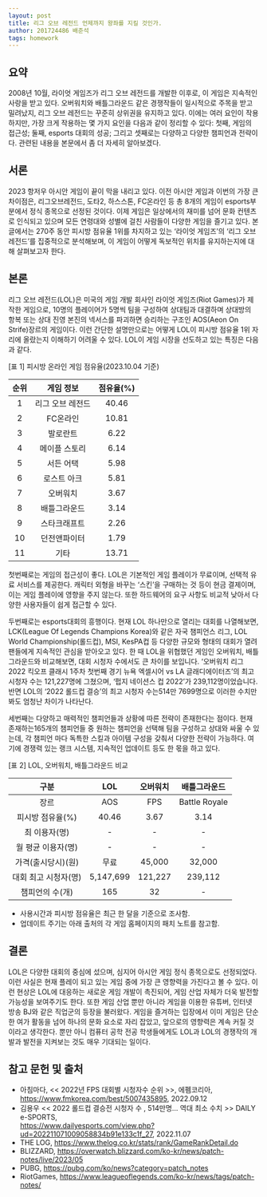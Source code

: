 ```yaml
---
layout: post
title: 리그 오브 레전드 언제까지 왕좌를 지킬 것인가.
author: 201724486 배준석
tags: homework
---
```


## 요약
 2008년 10월, 라이엇 게임즈가 리그 오브 레전드를 개발한 이후로, 이 게임은 지속적인 사랑을 받고 있다. 오버워치와 배틀그라운드 같은 경쟁작들이 일시적으로 주목을 받고 밀려났지, 리그 오브 레전드는 꾸준히 상위권을 유지하고 있다. 이에는 여러 요인이 작용하지만, 가장 크게 작용하는 몇 가지 요인을 다음과 같이 정리할 수 있다: 첫째, 게임의 접근성; 둘째, esports 대회의 성공; 그리고 셋째로는 다양하고 다양한 챔피언과 전략이다. 관련된 내용을 본문에서 좀 더 자세히 알아보겠다.

## 서론
 2023 항저우 아시안 게임이 끝이 막을 내리고 있다. 이전 아시안 게임과 이번의 가장 큰 차이점은, 리그오브레전드, 도타2, 하스스톤, FC온라인 등 총 8개의 게임이 esports부분에서 정식 종목으로 선정된 것이다. 이제 게임은 일상에서의 재미를 넘어 문화 컨텐츠로 인식되고 있으며 모든 연령대와 성별에 걸친 사람들이 다양한 게임을 즐기고 있다. 본 글에서는 270주 동안 피시방 점유율 1위를 차지하고 있는 ‘라이엇 게임즈’의 ‘리그 오브 레전드’를 집중적으로 분석해보며, 이 게임이 어떻게 독보적인 위치를 유지하는지에 대해 살펴보고자 한다.
 
## 본론
 리그 오브 레전드(LOL)은 미국의 게임 개발 회사인 라이엇 게임즈(Riot Games)가 제작한 게임으로, 10명의 플레이어가 5명씩 팀을 구성하여 상대팀과 대결하며 상대방의 항복 또는 상대 진영 본진의 넥서스를 파괴하면 승리하는 구조인 AOS(Aeon On Strife)장르의 게임이다. 이런 간단한 설명만으로는 어떻게 LOL이 피시방 점유율 1위 자리에 올랐는지 이해하기 어려울 수 있다. LOL이 게임 시장을 선도하고 있는 특징은 다음과 같다.

 [표 1] 피시방 온라인 게임 점유율(2023.10.04 기준)

| 순위	 | 게임 정보	 | 점유율(%)	 |
| :--: | :--: | :--: |
| 1	 | 리그 오브 레전드	 | 40.46	 |
| 2	 | FC온라인	 | 10.81	 |
| 3	 | 발로란트	 | 6.22	 |
| 4	 | 메이플 스토리	 | 6.14	 |
| 5	 | 서든 어택	 | 5.98	 |
| 6	 | 로스트 아크	 | 5.81	 |
| 7	 | 오버워치	 | 3.67	 |
| 8	 | 배틀그라운드	 | 3.14	 |
| 9	 | 스타크래프트	 | 2.26	 |
| 10	 | 던전앤파이터	 | 1.79	 |
| 11	 | 기타	 | 13.71	 |

 첫번째로는 게임의 접근성이 좋다. LOL은 기본적인 게임 플레이가 무료이며, 선택적 유료 서비스를 제공한다. 캐릭터 외형을 바꾸는 ‘스킨’을 구매하는 것 등이 현금 결제이며, 이는 게임 플레이에 영향을 주지 않는다. 또한 하드웨어의 요구 사항도 비교적 낮아서 다양한 사용자들이 쉽게 접근할 수 있다. 

 두번째로는 esports대회의 흥행이다. 현재 LOL 하나만으로 열리는 대회를 나열해보면, LCK(League Of Legends Champions Korea)와 같은 자국 챔피언스 리그, LOL World Championship(롤드컵), MSI, KesPA컵 등 다양한 규모와 형태의 대회가 열려 팬들에게 지속적인 관심을 받아오고 있다. 한 때 LOL을 위협했던 게임인 오버워치, 배틀 그라운드와 비교해보면, 대회 시청자 수에서도 큰 차이를 보입니다. ‘오버워치 리그 2022 킥오프 클래시 1주차 첫번째 경기 뉴욕 엑셀시어 vs LA 글래디에이터즈’의 최고 시청자 수는 121,227명에 그쳤으며, ‘펍지 네이션스 컵 2022’가 239,112명이었습니다. 반면 LOL의 ‘2022 롤드컵 결승’의 최고 시청자 수는514만 7699명으로 이러한 수치만 봐도 엄청난 차이가 나타난다.
 
 세번째는 다양하고 매력적인 챔피언들과 상황에 따른 전략이 존재한다는 점이다. 현재 존재하는165개의 챔피언들 중 원하는 챔피언을 선택해 팀을 구성하고 상대와 싸울 수 있는데, 각 챔피언 마다 독특한 스킬과 아이템 구성을 갖춰서 다양한 전략이 가능하다. 
 여기에 경쟁력 있는 랭크 시스템, 지속적인 업데이트 등도 한 몫을 하고 있다.

 [표 2] LOL, 오버워치, 배틀그라운드 비교
 
 | 구분	 | LOL	 | 오버워치	 | 배틀그라운드	 |
| :--: | :--: | :--: | :--: |
| 장르	 | AOS	 | FPS	 | Battle Royale	 |
| 피시방 점유율(%)	 | 40.46	 | 3.67	 | 3.14	 |
| 최 이용자(명)	 | -	 | -	 | -	 |
| 월 평균 이용자(명)	 | -	 | -	 | -	 |
| 가격(출시당시)(원)	 | 무료	 | 45,000	 | 32,000	 |
| 대회 최고 시청자(명)	 | 5,147,699	 | 121,227	 | 239,112	 |
| 챔피언의 수(개)	 | 165	 | 32	 | -	 |

  - 사용시간과 피시방 점유율은 최근 한 달을 기준으로 조사함.
  - 업데이트 주기는 아래 출처의 각 게임 홈페이지의 패치 노트를 참고함.

## 결론
 LOL은 다양한 대회의 중심에 섰으며, 심지어 아시안 게임 정식 종목으로도 선정되었다. 이런 사실은 현재 플레이 되고 있는 게임 중에 가장 큰 영향력을 가진다고 볼 수 있다. 이런 현상은 LOL에 대응하는 새로운 게임 개발이 촉진되어, 게임 산업 자체가 더욱 발전할 가능성을 보여주기도 한다. 또한 게임 산업 뿐만 아니라 게임을 이용한 유튜버, 인터넷 방송 BJ와 같은 직업군의 등장을 불러왔다. 게임을 즐겨하는 입장에서 이미 게임은 단순한 여가 활동을 넘어 하나의 문화 요소로 자리 잡았고, 앞으로의 영향력은 계속 커질 것이라고 생각한다. 뿐만 아니 컴퓨터 공학 전공 학생들에게도 LOL과 LOL의 경쟁작의 개발과 발전을 지켜보는 것도 매우 기대되는 일이다.

## 참고 문헌 및 출처
 -	아침마다, << 2022년 FPS 대회별 시청자수 순위 >>, 에펨코리아, https://www.fmkorea.com/best/5007435895, 2022.09.12
 -	김용우 << 2022 롤드컵 결승전 시청자 수 , 514만명… 역대 최소 수치 >> DAILY e-SPORTS,  
    https://www.dailyesports.com/view.php?ud=202211071009058834b91e133c1f_27, 2022.11.07
 -	THE LOG,  https://www.thelog.co.kr/stats/rank/GameRankDetail.do 
 -	BLIZZARD, https://overwatch.blizzard.com/ko-kr/news/patch-notes/live/2023/05
 -	PUBG, https://pubg.com/ko/news?category=patch_notes
 -	RiotGames, https://www.leagueoflegends.com/ko-kr/news/tags/patch-notes/

